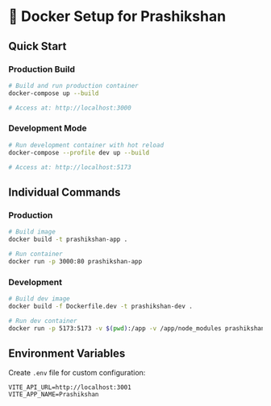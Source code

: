# 🐳 Docker Setup for Prashikshan

## Quick Start

### Production Build
```bash
# Build and run production container
docker-compose up --build

# Access at: http://localhost:3000
```

### Development Mode
```bash
# Run development container with hot reload
docker-compose --profile dev up --build

# Access at: http://localhost:5173
```

## Individual Commands

### Production
```bash
# Build image
docker build -t prashikshan-app .

# Run container
docker run -p 3000:80 prashikshan-app
```

### Development
```bash
# Build dev image
docker build -f Dockerfile.dev -t prashikshan-dev .

# Run dev container
docker run -p 5173:5173 -v $(pwd):/app -v /app/node_modules prashikshan-dev
```

## Environment Variables
Create `.env` file for custom configuration:
```
VITE_API_URL=http://localhost:3001
VITE_APP_NAME=Prashikshan
```